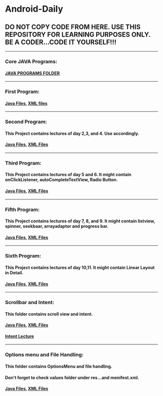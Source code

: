 # Android-Daily
## DO NOT COPY CODE FROM HERE. USE THIS REPOSITORY FOR LEARNING PURPOSES ONLY. BE A CODER...CODE IT YOURSELF!!!
---------------------------------------------------------------------------------------------------
###  Core JAVA Programs:
####  [JAVA PROGRAMS FOLDER](https://github.com/navendrasinghshekhawat/Android-Daily/tree/main/JAVA%20Programs)
-----------------------------------------------------------------------------
###  First Program:
####  [Java Files](https://github.com/navendrasinghshekhawat/Android-Daily/tree/main/FirstProgram/app/src/main/java/com/example/firstprogram), [XML files](https://github.com/navendrasinghshekhawat/Android-Daily/tree/main/FirstProgram/app/src/main/res/layout)
--------------------------------------------------------------------------
### Second Program:
#### This Project contains lectures of day 2,3, and 4. Use accordingly.
#### [Java Files](https://github.com/navendrasinghshekhawat/Android-Daily/tree/main/Secondprogram/app/src/main/java/com/example/secondprogram), [XML Files](https://github.com/navendrasinghshekhawat/Android-Daily/tree/main/Secondprogram/app/src/main/res/layout)
--------------------------------------------------------------------------
### Third Program:
#### This Project contains lectures of day 5 and 6. It might contain onClickListener, autoCompleteTextView, Radio Button.
#### [Java Files](https://github.com/navendrasinghshekhawat/Android-Daily/tree/main/ThirdProgram_Button/app/src/main/java/com/example/thirdprogram_button), [XML Files](https://github.com/navendrasinghshekhawat/Android-Daily/tree/main/ThirdProgram_Button/app/src/main/res/layout)
-------------------------------------------------------------------------------
### Fifth Program:
#### This Project contains lectures of day 7, 8, and 9. It might contain listview, spinner, seekbaar, arrayadaptor and progress bar.
#### [Java Files](https://github.com/navendrasinghshekhawat/Android-Daily/tree/main/FifthProgram/app/src/main/java/com/example/fifthprogram), [XML Files](https://github.com/navendrasinghshekhawat/Android-Daily/tree/main/FifthProgram/app/src/main/res/layout)
------------------------------------------------------------------------------
### Sixth Program:
#### This Project contains lectures of day 10,11. It might contain Linear Layout in Detail.
#### [Java Files](https://github.com/navendrasinghshekhawat/Android-Daily/tree/main/DemoLinearLayout/app/src/main/java/com/example/demolinearlayout), [XML Files](https://github.com/navendrasinghshekhawat/Android-Daily/tree/main/DemoLinearLayout/app/src/main/res/layout)
----------------------------------------------------------------------------------
### Scrollbar and Intent:
#### This folder contains scroll view and intent.
#### [Java Files](https://github.com/navendrasinghshekhawat/Android-Daily/tree/main/Demo_Scroll/app/src/main/java/com/example/demo_scroll), [XML Files](https://github.com/navendrasinghshekhawat/Android-Daily/tree/main/Demo_Scroll/app/src/main/res/layout)
#### [Intent Lecture](https://jamboard.google.com/d/1y6FlVMoehpPZWWY7ZuZU8TVyqs-PaDpOzAuK2wfOTFA/edit?usp=sharing)
----------------------------------------------------------------------------------
### Options menu and File Handling:
#### This folder contains OptionsMenu and file handling.
#### Don't forget to check values folder under res...and menifest.xml.
#### [Java Files](https://github.com/navendrasinghshekhawat/Android-Daily/tree/main/DemoMenus/app/src/main/java/com/example/demomenus), [XML Files](https://github.com/navendrasinghshekhawat/Android-Daily/tree/main/DemoMenus/app/src/main/res/layout)
